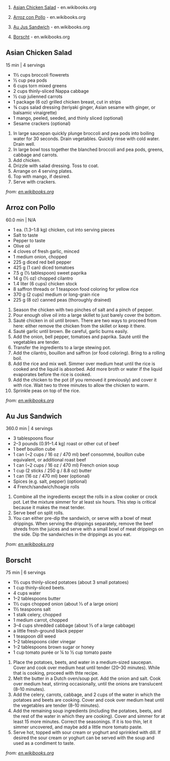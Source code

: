 1. [Asian Chicken Salad](#5cd69d875ed46a42e5cb8cefbcea9643402edd35) - en\.wikibooks\.org

2. [Arroz con Pollo](#99391dec35ac1f7fedcaa6b2c7f464154a922c7e) - en\.wikibooks\.org

3. [Au Jus Sandwich](#6bb7a50bc3ae647bdd1c3ed0d391da2b11495847) - en\.wikibooks\.org

4. [Borscht](#d6def971a394256fd32eaea02f2623f0e8325cc0) - en\.wikibooks\.org

<div id="5cd69d875ed46a42e5cb8cefbcea9643402edd35"></div>

## Asian Chicken Salad

15 min | 4 servings

* 1½ cups broccoli flowerets
* ½ cup pea pods
* 6 cups torn mixed greens
* 2 cups thinly\-sliced Nappa cabbage
* ½ cup julienned carrots
* 1 package \(6 oz\) grilled chicken breast, cut in strips
* ¾ cups salad dressing \(teriyaki ginger, Asian sesame with ginger, or balsamic vinaigrette\)
* 1 mango, peeled, seeded, and thinly sliced \(optional\)
* Sesame crackers \(optional\)

<!-- -->
1. In large saucepan quickly plunge broccoli and pea pods into boiling water for 30 seconds\. Drain vegetables\. Quickly rinse with cold water\. Drain well\.
2. In large bowl toss together the blanched broccoli and pea pods, greens, cabbage and carrots\.
3. Add chicken\.
4. Drizzle with salad dressing\. Toss to coat\.
5. Arrange on 4 serving plates\.
6. Top with mango, if desired\.
7. Serve with crackers\.


_from:_ [_en\.wikibooks\.org_](https://en\.wikibooks\.org/wiki/Cookbook:Asian\_Chicken\_Salad)

<div id="99391dec35ac1f7fedcaa6b2c7f464154a922c7e"></div>

## Arroz con Pollo

60.0 min | N/A

* 1 ea\. \(1\.3–1\.8 kg\) chicken, cut into serving pieces
* Salt to taste
* Pepper to taste
* Olive oil
* 4 cloves of fresh garlic, minced
* 1 medium onion, chopped
* 225 g diced red bell pepper
* 425 g \(1 can\) diced tomatoes
* 7\.5 g \(½ tablespoon\) sweet paprika
* 14 g \(½ oz\) chopped cilantro
* 1\.4 liter \(6 cups\) chicken stock
* 8 saffron threads or 1 teaspoon food coloring for yellow rice
* 370 g \(2 cups\) medium or long\-grain rice
* 225 g \(8 oz\) canned peas \(thoroughly drained\)

<!-- -->
1. Season the chicken with two pinches of salt and a pinch of pepper\.
2. Pour enough olive oil into a large skillet to just barely cover the bottom\.
3. Sauté chicken in oil until brown\. There are two ways to proceed from here: either remove the chicken from the skillet or keep it there\.
4. Sauté garlic until brown\. Be careful, garlic burns easily\.
5. Add the onion, bell pepper, tomatoes and paprika\. Sauté until the vegetables are tender\.
6. Transfer the ingredients to a large stewing pot\.
7. Add the cilantro, bouillon and saffron \(or food coloring\)\. Bring to a rolling boil\.
8. Add the rice and mix well\. Simmer over medium heat until the rice is cooked and the liquid is absorbed\. Add more broth or water if the liquid evaporates before the rice is cooked\.
9. Add the chicken to the pot \(if you removed it previously\) and cover it with rice\. Wait two to three minutes to allow the chicken to warm\.
10. Sprinkle peas on top of the rice\.


_from:_ [_en\.wikibooks\.org_](https://en\.wikibooks\.org/wiki/Cookbook:Arroz\_con\_Pollo)

<div id="6bb7a50bc3ae647bdd1c3ed0d391da2b11495847"></div>

## Au Jus Sandwich

360.0 min | 4 servings

* 3 tablespoons flour
* 2–3 pounds \(0\.91–1\.4 kg\) roast or other cut of beef
* 1 beef bouillon cube
* 1 can \(~2 cups / 16 oz / 470 ml\) beef consommé, bouillon cube equivalent, or additional roast beef
* 1 can \(~2 cups / 16 oz / 470 ml\) French onion soup
* 1 cup \(2 sticks / 250 g / 8\.8 oz\) butter
* 1 can \(16 oz / 470 ml\) beer \(optional\)
* Spices \(e\.g\. salt, pepper\) \(optional\)
* 4 French/sandwich/hoagie rolls

<!-- -->
1. Combine all the ingredients except the rolls in a slow cooker or crock pot\. Let the mixture simmer for at least six hours\. This step is critical because it makes the meat tender\.
2. Serve beef on split rolls\.
3. You can either pre\-dip the sandwich, or serve with a bowl of meat drippings\. When serving the drippings separately, remove the beef shreds from the juices and serve with a small bowl of meat drippings on the side\. Dip the sandwiches in the drippings as you eat\.


_from:_ [_en\.wikibooks\.org_](https://en\.wikibooks\.org/wiki/Cookbook:Au\_Jus\_Sandwich)

<div id="d6def971a394256fd32eaea02f2623f0e8325cc0"></div>

## Borscht

75 min | 6 servings

* 1½ cups thinly\-sliced potatoes \(about 3 small potatoes\)
* 1 cup thinly\-sliced beets\.
* 4 cups water
* 1–2 tablespoons butter
* 1½ cups chopped onion \(about ⅓ of a large onion\)
* 1½ teaspoons salt
* 1 stalk celery, chopped
* 1 medium carrot, chopped
* 3–4 cups shredded cabbage \(about ⅓ of a large cabbage\)
* a little fresh\-ground black pepper
* 1 teaspoon dill weed
* 1–2 tablespoons cider vinegar
* 1–2 tablespoons brown sugar or honey
* 1 cup tomato purée or ¼ to ½ cup tomato paste

<!-- -->
1. Place the potatoes, beets, and water in a medium\-sized saucepan\. Cover and cook over medium heat until tender \(20–30 minutes\)\. While that is cooking, proceed with thte recipe\.
2. Melt the butter in a Dutch oven/soup pot\. Add the onion and salt\. Cook over medium heat, stirring occasionally, until the onions are translucent \(8–10 minutes\)\.
3. Add the celery, carrots, cabbage, and 2 cups of the water in which the potatoes and beets are cooking\. Cover and cook over medium heat until the vegetables are tender \(8–10 minutes\)\.
4. Add the remaining soup ingredients \(including the potatoes, beets, and the rest of the water in which they are cooking\)\. Cover and simmer for at least 15 more minutes\. Correct the seasonings\. If it is too thin, let it simmer uncovered, and maybe add a little more tomato paste\.
5. Serve hot, topped with sour cream or yoghurt and sprinkled with dill\. If desired the sour cream or yoghurt can be served with the soup and used as a condiment to taste\.


_from:_ [_en\.wikibooks\.org_](https://en\.wikibooks\.org/wiki/Cookbook:Borscht)

